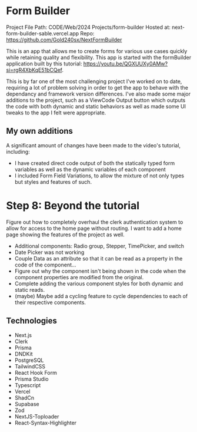 # Form Builder

Project File Path: CODE/Web/2024 Projects/form-builder
Hosted at: next-form-builder-sable.vercel.app
Repo: https://github.com/Gold240sx/NextFormBuilder

This is an app that allows me to create forms for various use cases quickly while retaining quality and flexibility.
This app is started with the formBuilder application built by this tutorial: https://youtu.be/QGXUUXy0AMw?si=rgR4XbKqE51bCQef.

This is by far one of the most challenging project I've worked on to date, requiring a lot of problem solving in order to get the app to behave with the dependancy and framework version differences. I've also made some major additions to the project, such as a ViewCode Output button which outputs the code with both dynamic and static behaviors as well as made some
UI tweaks to the app I felt were appropriate.

## My own additions

A significant amount of changes have been made to the video's tutorial, including:

-   I have created direct code output of both the statically typed form variables as well as the dynamic variables of each component
-   I included Form Field Variations, to allow the mixture of not only types but styles and features of such.

# Step 8: Beyond the tutorial

Figure out how to completely overhaul the clerk authentication system to allow for access to the home page without routing. I want to add a home page showing the features of the project as well.

-   Additional components: Radio group, Stepper, TimePicker, and switch
-   Date Picker was not working
-   Couple Data as an attribute so that it can be read as a property in the code of the component...
-   Figure out why the component isn't being shown in the code when the component properties are modified from the original.
-   Complete adding the various component styles for both dynamic and static reads.
-   (maybe) Maybe add a cycling feature to cycle dependencies to each of their respective components.

## Technologies

-   Next.js
-   Clerk
-   Prisma
-   DNDKit
-   PostgreSQL
-   TailwindCSS
-   React Hook Form
-   Prisma Studio
-   Typescript
-   Vercel
-   ShadCn
-   Supabase
-   Zod
-   NextJS-Toploader
-   React-Syntax-Highlighter
